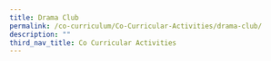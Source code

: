 ```yaml
---
title: Drama Club
permalink: /co-curriculum/Co-Curricular-Activities/drama-club/
description: ""
third_nav_title: Co Curricular Activities
---
```

